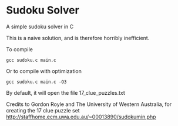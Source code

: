 # Sudoku Solver
A simple sudoku solver in C

This is a naive solution, and is therefore horribly inefficient.

To compile

    gcc sudoku.c main.c

Or to compile with optimization

    gcc sudoku.c main.c -O3

By default, it will open the file 17_clue_puzzles.txt

Credits to Gordon Royle and The University of Western Australia, for creating the 17 clue puzzle set
<http://staffhome.ecm.uwa.edu.au/~00013890/sudokumin.php>